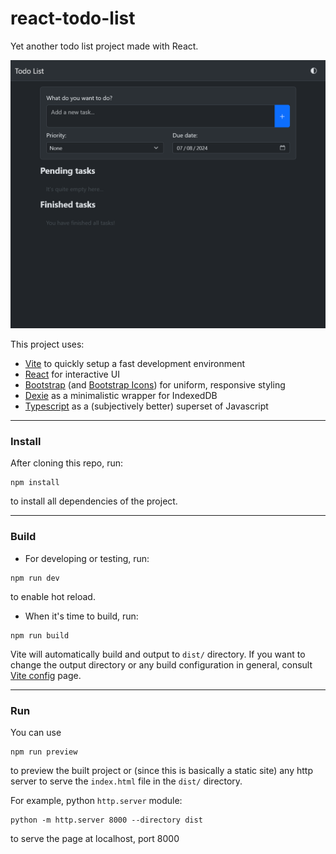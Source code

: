 # react-todo-list
Yet another todo list project made with React.

![screenshot](https://github.com/AndyKhang404/react-todo-list/blob/main/screenshot.png?raw=true)

This project uses:
- [Vite](https://vitejs.dev/) to quickly setup a fast development environment
- [React](https://react.dev/) for interactive UI
- [Bootstrap](https://getbootstrap.com/) (and [Bootstrap Icons](https://icons.getbootstrap.com/)) for uniform, responsive styling
- [Dexie](https://dexie.org/) as a minimalistic wrapper for IndexedDB
- [Typescript](https://www.typescriptlang.org/) as a (subjectively better) superset of Javascript

---

### Install

After cloning this repo, run:
```
npm install
```
to install all dependencies of the project.

---

### Build

- For developing or testing, run:
```
npm run dev
```
to enable hot reload.

- When it's time to build, run:
```
npm run build
```
Vite will automatically build and output to `dist/` directory. If you want to change the output directory or any build configuration in general, consult [Vite config](https://vitejs.dev/config/) page.

---

### Run
You can use
```
npm run preview
```
to preview the built project or (since this is basically a static site) any http server to serve the `index.html` file in the `dist/` directory. 

For example, python `http.server` module:
```
python -m http.server 8000 --directory dist
```
to serve the page at localhost, port 8000